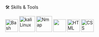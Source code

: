 🛠 Skills & Tools

<img src="https://cdn.jsdelivr.net/gh/devicons/devicon/icons/bash/bash-original.svg" alt="Bash" width="40"/>
<img src="https://cdn.jsdelivr.net/gh/Ahmedf000/Ahmedf000@main/kali.png" width="50" height="50" alt="kali Linux">
<img src="https://cdn.jsdelivr.net/gh/Ahmedf000/Ahmedf000@main/nmap.png" width="50" height="50" alt="Nmap">
<img src="https://cdn.jsdelivr.net/gh/Ahmedf000/Ahmedf000@main/wireshark.png" width="40" height="40">
<img src="https://cdn.jsdelivr.net/gh/devicons/devicon/icons/html5/html5-original.svg" alt="HTML" width="40"/>
<img src="https://cdn.jsdelivr.net/gh/devicons/devicon/icons/css3/css3-original.svg" alt="CSS" width="40"/>
